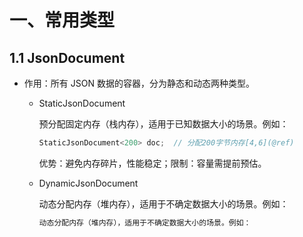 # 一、常用类型

## 1.1 JsonDocument​
 
* 作用​​：所有 JSON 数据的容器，分为静态和动态两种类型。

    * StaticJsonDocument<N>

        预分配固定内存（栈内存），适用于已知数据大小的场景。例如：

        ```c++
        StaticJsonDocument<200> doc;  // 分配200字节内存[4,6](@ref)
        ```

        优势：避免内存碎片，性能稳定；限制：容量需提前预估。

    * DynamicJsonDocument

        动态分配内存（堆内存），适用于不确定数据大小的场景。例如：

        ```C++
        动态分配内存（堆内存），适用于不确定数据大小的场景。例如：
        ```

        

